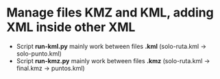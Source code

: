 # Manage files KMZ and KML, adding XML inside other XML

- Script **run-kml.py** mainly work between files **.kml** (solo-ruta.kml -> solo-punto.kml)
- Script **run-kmz.py** mainly work between files **.kmz** (solo-ruta.kml -> final.kmz -> puntos.kml)